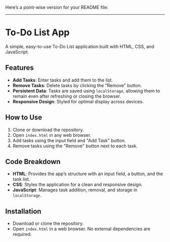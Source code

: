 Here’s a point-wise version for your README file:

---

# To-Do List App

A simple, easy-to-use To-Do List application built with HTML, CSS, and JavaScript.

## Features
- **Add Tasks**: Enter tasks and add them to the list.
- **Remove Tasks**: Delete tasks by clicking the "Remove" button.
- **Persistent Data**: Tasks are saved using `localStorage`, allowing them to remain even after refreshing or closing the browser.
- **Responsive Design**: Styled for optimal display across devices.

## How to Use
1. Clone or download the repository.
2. Open `index.html` in any web browser.
3. Add tasks using the input field and "Add Task" button.
4. Remove tasks using the "Remove" button next to each task.

## Code Breakdown
- **HTML**: Provides the app’s structure with an input field, a button, and the task list.
- **CSS**: Styles the application for a clean and responsive design.
- **JavaScript**: Manages task addition, removal, and storage in `localStorage`.

## Installation
- Download or clone the repository.
- Open `index.html` in a web browser. No external dependencies are required.

